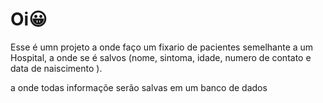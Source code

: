 <body>
<h1>Oi😀</h1>

<p>Esse é umn projeto a onde faço um fixario de pacientes semelhante a um Hospital,
a onde se é salvos (nome, sintoma, idade, numero de contato e data de naiscimento ).</p>
<p> a onde todas informaçõe serão salvas em um banco de dados </p>

</body>
